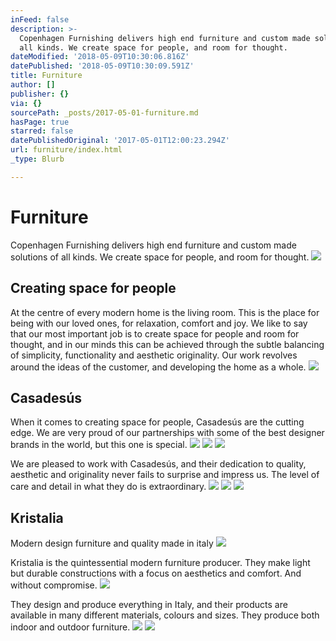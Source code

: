 ```yaml
---
inFeed: false
description: >-
  Copenhagen Furnishing delivers high end furniture and custom made solutions of
  all kinds. We create space for people, and room for thought.
dateModified: '2018-05-09T10:30:06.816Z'
datePublished: '2018-05-09T10:30:09.591Z'
title: Furniture
author: []
publisher: {}
via: {}
sourcePath: _posts/2017-05-01-furniture.md
hasPage: true
starred: false
datePublishedOriginal: '2017-05-01T12:00:23.294Z'
url: furniture/index.html
_type: Blurb

---
```

# Furniture

Copenhagen Furnishing delivers high end furniture and custom made solutions of all kinds. We create space for people, and room for thought.
![](https://the-grid-user-content.s3-us-west-2.amazonaws.com/e9260245-7f59-4d3a-ba6e-d17162e99058.jpg)

## Creating space for people

At the centre of every modern home is the living room. This is the place for being with our loved ones, for relaxation, comfort and joy. We like to say that our most important job is to create space for people and room for thought, and in our minds this can be achieved through the subtle balancing of simplicity, functionality and aesthetic originality. Our work revolves around the ideas of the customer, and developing the home as a whole.
![](https://the-grid-user-content.s3-us-west-2.amazonaws.com/c23b4f75-fd19-4ad8-b6a3-23133fe510f0.jpg)

## Casadesús

When it comes to creating space for people, Casadesús are the cutting edge. We are very proud of our partnerships with some of the best designer brands in the world, but this one is special.
![](https://the-grid-user-content.s3-us-west-2.amazonaws.com/16a39ff1-4fe0-4e5d-8e31-0ab0afb399ff.png)
![](https://the-grid-user-content.s3-us-west-2.amazonaws.com/d3ba5192-c36a-4d5b-984a-9408f599eccb.png)
![](https://the-grid-user-content.s3-us-west-2.amazonaws.com/b8fde87a-70ab-4943-adae-b917eb0d8c3e.jpg)

We are pleased to work with Casadesús, and their dedication to quality, aesthetic and originality never fails to surprise and impress us. The level of care and detail in what they do is extraordinary.
![](https://the-grid-user-content.s3-us-west-2.amazonaws.com/3a8d4219-97a8-4bf3-812a-aa9cf5753b1f.png)
![](https://the-grid-user-content.s3-us-west-2.amazonaws.com/8e28e13c-c1d7-4b94-a2f8-541931f036a8.jpg)
![](https://the-grid-user-content.s3-us-west-2.amazonaws.com/f2c3aea7-ad1d-4873-b0c2-ca71ba55fb0d.jpg)

## Kristalia

Modern design furniture and quality made ​​in italy
![](https://the-grid-user-content.s3-us-west-2.amazonaws.com/660fd45d-eb8f-4135-9ebc-c26370b7f0c9.jpg)

Kristalia is the quintessential modern furniture producer. They make light but durable constructions with a focus on aesthetics and comfort. And without compromise.
![](https://the-grid-user-content.s3-us-west-2.amazonaws.com/a5f95e65-6859-4e84-8376-9c75dd4bb35c.jpg)

They design and produce everything in Italy, and their products are available in many different materials, colours and sizes. They produce both indoor and outdoor furniture.
![](https://the-grid-user-content.s3-us-west-2.amazonaws.com/c00492e1-6499-4857-95fd-27b26d30a0c4.jpg)
![](https://the-grid-user-content.s3-us-west-2.amazonaws.com/31bf7799-7300-45c8-91f7-abcea485d31b.jpg)